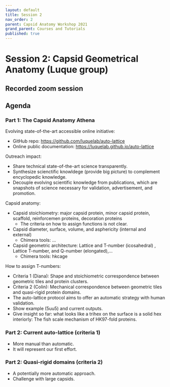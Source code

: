 ```yaml
---
layout: default
title: Session 2
nav_order: 2
parent: Capsid Anatomy Workshop 2021
grand_parent: Courses and Tutorials
published: true
---
```


# Session 2: Capsid Geometrical Anatomy (Luque group)

## Recorded zoom session

## Agenda

### Part 1: The Capsid Anatomy Athena

Evolving state-of-the-art accessible online initiative:
+ GitHub repo: <https://github.com/luquelab/auto-lattice>
+ Online public documentation: <https://luquelab.github.io/auto-lattice>

Outreach impact:
+ Share technical state-of-the-art science transparently.
+ Synthesize scienctific knowldege (provide big picture) to complement encyclopedic knowledge.
+ Decouple evolving scientific knowledge from publications, which are snapshots of science necessary for validation, advertisement, and promotion.

Capsid anatomy:
+ Capsid stoichiometry: major capsid protein, minor capsid protein, scaffold, reinforcemen proteins, decoration proteins
    + The criteria on how to assign functions is not clear.
+ Capsid diameter, surface, volume, and asphericity (internal and external)
    + Chimera tools: ...
+ Capsid geometric architecture: Lattice and T-number (icosahedral) , Lattice T-number, and Q-number (elongated),...
    + Chimera tools: hkcage 

How to assign T-numbers:
+ Criteria 1 (Diana): Shape and stoichiometric correspondence between geometric tiles and protein clusters.
+ Criteria 2 (Colin): Mechanical correspondence between geometric tiles and quasi-rigid protein domains.
+ The auto-lattice protocol aims to offer an automatic strategy with human validation.
+ Show example (5uu5) and current outputs.
+ Give insight so far: what looks like a trihex on the surface is a solid hex interiorly: The fish scale mechanism of HK97-fold proteins.


### Part 2: Current auto-lattice (criteria 1)
+ More manual than automatic.
+ It will represent our first effort.

### Part 2: Quasi-rigid domains (criteria 2)
+ A potentially more automatic approach.
+ Challenge with large capsids.



